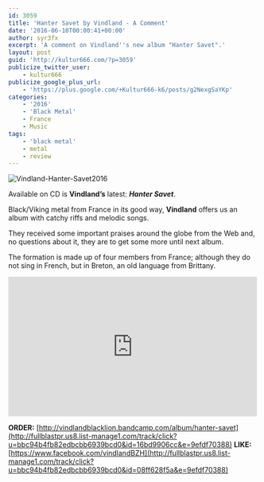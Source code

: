 ```yaml
---
id: 3059
title: 'Hanter Savet by Vindland - A Comment'
date: '2016-06-10T00:00:41+00:00'
author: syr3fx
excerpt: 'A comment on Vindland''s new album "Hanter Savet".'
layout: post
guid: 'http://kultur666.com/?p=3059'
publicize_twitter_user:
    - kultur666
publicize_google_plus_url:
    - 'https://plus.google.com/+Kultur666-k6/posts/g2NexgSaYKp'
categories:
    - '2016'
    - 'Black Metal'
    - France
    - Music
tags:
    - 'black metal'
    - metal
    - review
---
```


![Vindland-Hanter-Savet2016](http://localhost:8080/wp-content/uploads/2016/06/vindland-hanter-savet2016.jpg?w=680)

Available on CD is **Vindland’s** latest: ***Hanter Savet***.

Black/Viking metal from France in its good way, **Vindland** offers us an album with catchy riffs and melodic songs.

They received some important praises around the globe from the Web and, no questions about it, they are to get some more until next album.

The formation is made up of four members from France; although they do not sing in French, but in Breton, an old language from Brittany.

<iframe allow="accelerometer; autoplay; clipboard-write; encrypted-media; gyroscope; picture-in-picture; web-share" allowfullscreen="" frameborder="0" height="281" loading="lazy" src="https://www.youtube.com/embed/dA0ttoUAzEc?feature=oembed" title="Vindland - Treuzwelus" width="500"></iframe>

**ORDER:** [http://vindlandblacklion.bandcamp.com/album/hanter-savet](http://fullblastpr.us8.list-manage1.com/track/click?u=bbc94b4fb82edbcbb6939bcd0&id=16bd9906cc&e=9efdf70388)
**LIKE:** [https://www.facebook.com/vindlandBZH](http://fullblastpr.us8.list-manage1.com/track/click?u=bbc94b4fb82edbcbb6939bcd0&id=08ff628f5a&e=9efdf70388)